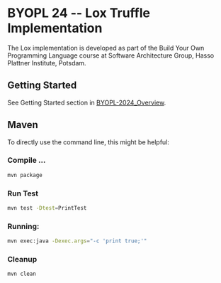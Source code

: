 # BYOPL 24 -- Lox Truffle Implementation 

The Lox implementation is developed as part of the Build Your Own Programming Language course at Software Architecture Group, Hasso Plattner Institute, Potsdam. 

## Getting Started 

See Getting Started section in [BYOPL-2024_Overview](https://1drv.ms/b/s!AosvRVbmrjPTm_YQOBq8GXW3BYNq5A?e=EaAI5S).

## Maven

To directly use the command line, this might be helpful:


### Compile ...

```bash
mvn package
```

### Run Test

```bash
mvn test -Dtest=PrintTest
```


### Running: 

```bash
mvn exec:java -Dexec.args="-c 'print true;'"
```

### Cleanup

```bash
mvn clean
```
